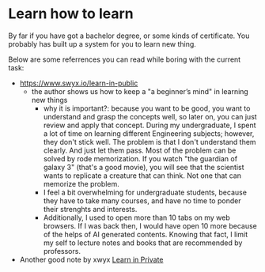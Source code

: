 # Learn how to learn

By far if you have got a bachelor degree, or some kinds of certificate. You probably has built up a system for you to learn new thing.

Below are some referrences you can read while boring with the current task:  
- https://www.swyx.io/learn-in-public
	- the author shows us how to keep a "a beginner’s mind" in learning new things  
		- why it is important?: because you want to be good, you want to understand and grasp the concepts well, so later on, you can just review and apply that concept. During my undergraduate, I spent a lot of time on learning different Engineering subjects; however, they don't stick well. The problem is that I don't understand them clearly. And just let them pass. Most of the problem can be solved by rode memorization. If you watch "the guardian of galaxy 3" (that's a good movie), you will see that the scientist wants to replicate a creature that can think. Not one that can memorize the problem.
		- I feel a bit overwhelming for undergraduate students, because they have to take many courses, and have no time to ponder their strenghts and interests.
		- Additionally, I used to open more than 10 tabs on my web browsers. If I was back then, I would have open 10 more because of the helps of AI generated contents. Knowing that fact, I limit my self to lecture notes and books that are recommended by professors. 
- Another good note by xwyx [Learn in Private](https://www.swyx.io/learn-in-private)
